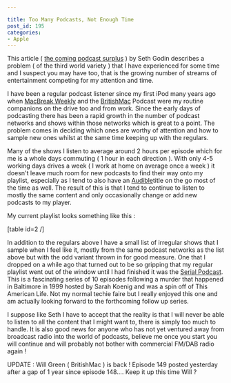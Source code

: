 ```yaml
---

title: Too Many Podcasts, Not Enough Time
post_id: 195
categories: 
- Apple
---
```


This article ( 
[the coming podcast surplus](http://sethgodin.typepad.com/seths_blog/2015/10/the-coming-podcast-surplus.html) ) by Seth Godin describes a problem ( of the third world variety ) that I have experienced for some time and I suspect you may have too, that is the growing number of streams of entertainment competing for my attention and time.

I have been a regular podcast listener since my first iPod many years ago when 
[MacBreak Weekly](https://itunes.apple.com/us/podcast/macbreak-weekly-mp3/id179237749?mt=2) and the 
[BritishMac](https://itunes.apple.com/gb/podcast/britishmac/id118558840?mt=2) Podcast were my routine companions on the drive too and from work. Since the early days of podcasting there has been a rapid growth in the number of podcast networks and shows within those networks which is great to a point. The problem comes in deciding which ones are worthy of attention and how to sample new ones whilst at the same time keeping up with the regulars.

Many of the shows I listen to average around 2 hours per episode which for me is a whole days commuting ( 1 hour in each direction ). With only 4-5 working days drives a week ( I work at home on average once a week ) it doesn't leave much room for new podcasts to find their way onto my playlist, especially as I tend to also have an 
[Audible](http://www.audible.com)title on the go most of the time as well. The result of this is that I tend to continue to listen to mostly the same content and only occasionally change or add new podcasts to my player.

My current playlist looks something like this :

[table id=2 /]

In addition to the regulars above I have a small list of irregular shows that I sample when I feel like it, mostly from the same podcast networks as the list above but with the odd variant thrown in for good measure. One that I dropped on a while ago that turned out to be so gripping that my regular playlist went out of the window until I had finished it was the 
[Serial Podcast](http://serialpodcast.org/). This is a fascinating series of 10 episodes following a murder that happened in Baltimore in 1999 hosted by Sarah Koenig and was a spin off of This American Life. Not my normal techie faire but I really enjoyed this one and am actually looking forward to the forthcoming follow up series.

I suppose like Seth I have to accept that the reality is that I will never be able to listen to all the content that I might want to, there is simply too much to handle. It is also good news for anyone who has not yet ventured away from broadcast radio into the world of podcasts, believe me once you start you will continue and will probably not bother with commercial FM/DAB radio again !

UPDATE : Will Green ( BritishMac ) is back ! Episode 149 posted yesterday after a gap of 1 year since episode 148.... Keep it up this time Will ?